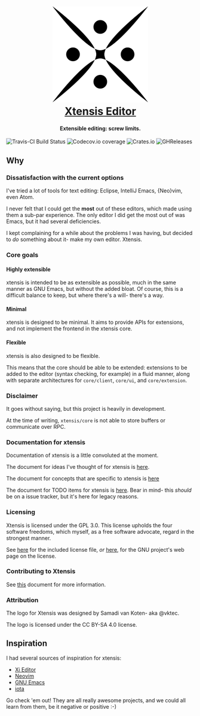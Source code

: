 <h1 align="center">
    <a href="https://github.com/xtensis-editor/xtensis-core">
    <img src="media/logos/PNG/xtensis-256.png" alt="Xtensis Editor" width="256" height="256"/>
    </a><br>
    <a href="https://github.com/xtensis-editor/xtensis-core">Xtensis Editor</a>
</h1>

<h4 align="center">Extensible editing: screw limits.</h4>

![Travis-CI Build Status][travis-ci]
![Codecov.io coverage][codecov]
![Crates.io][cratesio]
![GHReleases][ghrel]

## Why

### Dissatisfaction with the current options

I've tried a lot of tools for text editing: Eclipse, IntelliJ Emacs,
{Neo}vim, even Atom.

I never felt that I could get the **most** out of these editors, which
made using them a sub-par experience. The only editor I did get the
most out of was Emacs, but it had several deficiencies.

I kept complaining for a while about the problems I was having, but
decided to *do* something about it- make my own editor. Xtensis.

### Core goals

#### Highly extensible

xtensis is intended to be as extensible as possible, much in the same
manner as GNU Emacs, but without the added bloat. Of course, this is a
difficult balance to keep, but where there's a will- there's a way.

#### Minimal

xtensis is designed to be minimal. It aims to provide APIs for
extensions, and not implement the frontend in the xtensis core.

#### Flexible

xtensis is also designed to be flexible.

This means that the core should be able to be extended: extensions to
be added to the editor (syntax checking, for example) in a fluid
manner, along with separate architectures for `core/client`,
`core/ui`, and `core/extension`.

### Disclaimer

It goes without saying, but this project is heavily in development.

At the time of writing, `xtensis/core` is not able to store buffers or
communicate over RPC.

### Documentation for xtensis

Documentation of xtensis is a little convoluted at the moment.

The document for ideas I've thought of for xtensis is [here][ideas].

The document for concepts that are specific to xtensis
is [here][concepts]

The document for TODO items for xtensis is [here][todo]. Bear in mind-
this *should* be on a issue tracker, but it's here for legacy reasons.

### Licensing

Xtensis is licensed under the GPL 3.0. This license upholds the four
software freedoms, which myself, as a free software advocate, regard
in the strongest manner.

See [here][GPL-3] for the included license file,
*or* [here][GPL-3-EXT], for the GNU project's web page on the license.

### Contributing to Xtensis

See [this][contributing] document for more information.

### Attribution

The logo for Xtensis was designed by Samadi van Koten- aka @vktec.

The logo is licensed under the CC BY-SA 4.0 license.

## Inspiration

I had several sources of inspiration for xtensis:

- [Xi Editor][xi]
- [Neovim][neovim]
- [GNU Emacs][emacs]
- [iota][iota]

Go check 'em out! They are all really awesome projects, and we could
all learn from them, be it negative or positive :-)

[travis-ci]: https://img.shields.io/travis/xtensis-editor/xtensis.svg
[codecov]: https://img.shields.io/codecov/c/github/xtensis-editor/xtensis.svg
[cratesio]: https://img.shields.io/crates/d/xtensis.svg
[ghrel]: https://img.shields.io/github/downloads/xtensis-editor/xtensis/total.svg

[ideas]: /doc/IDEAS.md
[concepts]: /doc/CONCEPTS.md
[todo]: /doc/TODO.md

[GPL-3-EXT]: https://www.gnu.org/licenses/gpl.html
[GPL-3]: /LICENSE

[contributing]: /.github/CONTRIBUTING.md

[xi]: https://github.com/google/xi-editor
[neovim]: https://neovim.io
[emacs]: https://www.gnu.org/software/emacs
[iota]: https://github.com/gchp/iota
